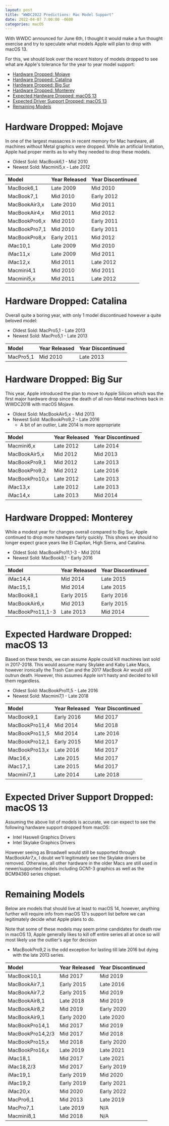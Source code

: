 ```yaml
---
layout: post
title: "WWDC2022 Predictions: Mac Model Support"
date: 2022-04-07 7:00:00 -0600
categories: macOS
---
```


With WWDC announced for June 6th, I thought it would make a fun thought exercise and try to speculate what models Apple will plan to drop with macOS 13.

For this, we should look over the recent history of models dropped to see what are Apple's tolerance for the year to year model support:

* [Hardware Dropped: Mojave](#hardware-dropped-mojave)
* [Hardware Dropped: Catalina](#hardware-dropped-catalina)
* [Hardware Dropped: Big Sur](#hardware-dropped-big-sur)
* [Hardware Dropped: Monterey](#hardware-dropped-monterey)
* [Expected Hardware Dropped: macOS 13](#expected-hardware-dropped-macos-13)
* [Expected Driver Support Dropped: macOS 13](#expected-driver-support-dropped-macos-13)
* [Remaining Models](#remaining-models)

# Hardware Dropped: Mojave

In one of the largest massacres in recent memory for Mac hardware, all machines without Metal graphics were dropped. While an artificial limitation, Apple had proper merits as to why they needed to drop these models.

* Oldest Sold: MacBook6,1 - Mid 2010
* Newest Sold: Macmini5,x - Late 2012

| Model| Year Released | Year Discontinued |
| :--- | :--- | :--- |
| MacBook6,1 | Late 2009 | Mid 2010 |
| MacBook7,1 | Mid 2010 | Early 2012 |
| MacBookAir3,x | Late 2010 | Mid 2011 |
| MacBookAir4,x | Mid 2011 | Mid 2012 |
| MacBookPro6,x | Mid 2010 | Early 2011 |
| MacBookPro7,1 | Mid 2010 | Early 2011 |
| MacBookPro8,x | Early 2011 | Mid 2012 |
| iMac10,1      | Late 2009 | Mid 2010  |
| iMac11,x      | Late 2009 | Mid 2011  |
| iMac12,x      | Mid 2011 | Late 2012  |
| Macmini4,1    | Mid 2010 | Mid 2011   |
| Macmini5,x    | Mid 2011 | Late 2012  |

# Hardware Dropped: Catalina

Overall quite a boring year, with only 1 model discontinued however a quite beloved model:

* Oldest Sold: MacPro5,1 - Late 2013
* Newest Sold: MacPro5,1 - Late 2013

| Model| Year Released | Year Discontinued |
| :--- | :--- | :--- |
| MacPro5,1 | Mid 2010 | Late 2013 |


# Hardware Dropped: Big Sur

This year, Apple introduced the plan to move to Apple Silicon which was the first major hardware drop since the death of all non-Metal machines back in WWDC2018 with macOS Mojave.

* Oldest Sold: MacBookAir5,x - Mid 2013
* Newest Sold: MacBookPro9,2 - Late 2016
  * A bit of an outlier, Late 2014 is more appropriate

| Model| Year Released | Year Discontinued |
| :--- | :--- | :--- |
| Macmini6,x     | Late 2012 | Late 2014 |
| MacBookAir5,x  | Mid 2012  | Mid 2013  |
| MacBookPro9,1  | Mid 2012  | Late 2013 |
| MacBookPro9,2  | Mid 2012  | Late 2016 |
| MacBookPro10,x | Late 2012 | Late 2013 |
| iMac13,x       | Late 2012 | Late 2013 |
| iMac14,x       | Late 2013 | Mid 2014  |

# Hardware Dropped: Monterey

While a modest year for changes overall compared to Big Sur, Apple continued to drop more hardware fairly quickly. This shows we should no longer expect grace years like El Capitan, High Sierra, and Catalina.

* Oldest Sold: MacBookPro11,1-3 - Mid 2014 
* Newest Sold: MacBook8,1       - Early 2016

| Model| Year Released | Year Discontinued |
| :--- | :--- | :--- |
| iMac14,4         | Mid 2014   | Late 2015  |
| iMac15,1         | Mid 2014   | Late 2015  |
| MacBook8,1       | Early 2015 | Early 2016 |
| MacBookAir6,x    | Mid 2013   | Early 2015 |
| MacBookPro11,1-3 | Late 2013  | Mid 2014   |


# Expected Hardware Dropped: macOS 13


Based on these trends, we can assume Apple could kill machines last sold in 2017-2018. This would assume many Skylake and Kaby Lake Macs, however ironically the Trash Can and the 2017 MacBook Air would still outrun death. However, this assumes Apple isn't hasty and decided to kill them regardless.

* Oldest Sold: MacBookPro11,5 - Late 2016
* Newest Sold: Macmini7,1     - Late 2018

| Model| Year Released | Year Discontinued |
| :--- | :--- | :--- |
| MacBook9,1     | Early 2016 | Mid 2017  |
| MacBookPro11,4 | Mid 2014   | Mid 2018  |
| MacBookPro11,5 | Mid 2014   | Late 2016 |
| MacBookPro12,1 | Early 2015 | Mid 2017  |
| MacBookPro13,x | Late 2016  | Mid 2017  |
| iMac16,x       | Late 2015  | Mid 2017  |
| iMac17,1       | Late 2015  | Mid 2017  |
| Macmini7,1     | Late 2014  | Late 2018 |


# Expected Driver Support Dropped: macOS 13

Assuming the above list of models is accurate, we can expect to see the following hardware support dropped from macOS:

* Intel Haswell Graphics Drivers
* Intel Skylake Graphics Drivers

However seeing as Broadwell would still be supported through MacBookAir7,x, I doubt we'll legitimately see the Skylake drivers be removed. Otherwise, all other hardware in the older Macs are still used in newer/supported models including GCN1-3 graphics as well as the BCM94360 series chipset.

# Remaining Models

Below are models that should live at least to macOS 14, however, anything further will require info from macOS 13's support list before we can legitimately decide what Apple plans to do.

Note that some of these models may seem prime candidates for death row in macOS 13, Apple generally likes to kill off entire series all at once so will most likely use the outlier's age for decision
* MacBookPro9,2 is the odd exception for lasting till late 2016 but dying with the late 2013 series.

| Model| Year Released | Year Discontinued |
| :--- | :--- | :--- |
| MacBook10,1      | Mid 2017   | Mid 2019   |
| MacBookAir7,1    | Early 2015 | Late 2016  |
| MacBookAir7,2    | Early 2015 | Mid 2019   |
| MacBookAir8,1    | Late 2018  | Mid 2019   |
| MacBookAir8,2    | Mid 2019   | Early 2020 |
| MacBookAir9,1    | Early 2020 | Late 2020  |
| MacBookPro14,1   | Mid 2017   | Mid 2019   |
| MacBookPro14,2/3 | Mid 2017   | Mid 2018   |
| MacBookPro15,x   | Mid 2018   | Early 2020 |
| MacBookPro16,x   | Late 2019  | Late 2021  |
| iMac18,1         | Mid 2017   | Late 2021  |
| iMac18,2/3       | Mid 2017   | Early 2019 |
| iMac19,1         | Early 2019 | Mid 2020   |
| iMac19,2         | Early 2019 | Early 2021 |
| iMac20,x         | Mid 2020   | Early 2022 |
| MacPro6,1        | Mid 2013   | Late 2019  |
| MacPro7,1        | Late 2019  | N/A        |
| Macmini8,1       | Mid 2018   | N/A        |

